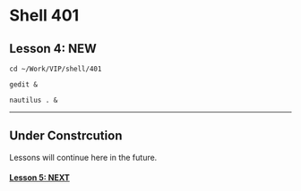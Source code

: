 # Shell 401
## Lesson 4: NEW

`cd ~/Work/VIP/shell/401`

`gedit &`

`nautilus . &`
___

## Under Constrcution
Lessons will continue here in the future.

#### [Lesson 5: NEXT](https://github.com/inkVerb/vip/blob/master/401-shell/Lesson-05.md)
